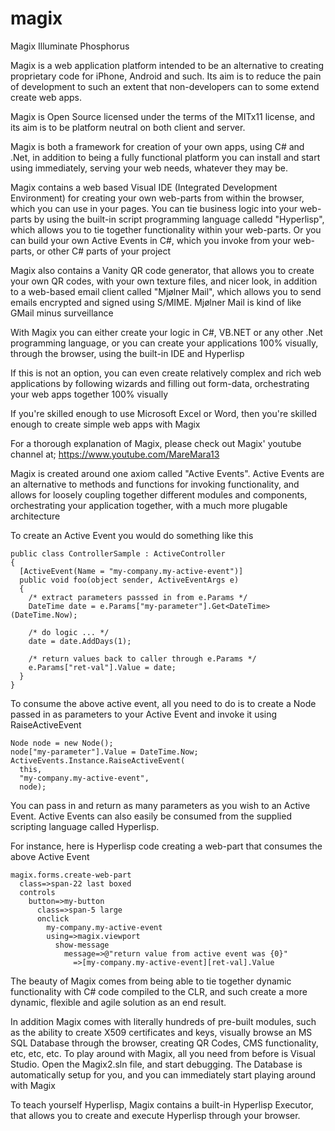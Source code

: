magix
=====

Magix Illuminate Phosphorus

Magix is a web application platform intended to be an alternative to creating proprietary code for iPhone, Android and such. 
Its aim is to reduce the pain of development to such an extent that non-developers can to some extend create web apps.

Magix is Open Source licensed under the terms of the MITx11 license, and its aim is to be platform neutral on both client and server.

Magix is both a framework for creation of your own apps, using C# and .Net, in addition to being a fully functional platform you can install and start using immediately, serving your web needs, whatever they may be.

Magix contains a web based Visual IDE (Integrated Development Environment) for creating your own web-parts from within the browser, which you can use in your pages. You can tie business logic into your web-parts by using the built-in script programming language calledd "Hyperlisp", which allows you to tie together functionality within your web-parts. Or you can build your own Active Events in C#, which you invoke from your web-parts, or other C# parts of your project

Magix also contains a Vanity QR code generator, that allows you to create your own QR codes, with your own texture files, and nicer look, in addition to a web-based email client called "Mjølner Mail", which allows you to send emails encrypted and signed using S/MIME. Mjølner Mail is kind of like GMail minus surveillance

With Magix you can either create your logic in C#, VB.NET or any other .Net programming language, or you can create your applications 100% visually, through the browser, using the built-in IDE and Hyperlisp

If this is not an option, you can even create relatively complex and rich web applications by following wizards and filling out form-data, orchestrating your web apps together 100% visually

If you're skilled enough to use Microsoft Excel or Word, then you're skilled enough to create simple web apps with Magix

For a thorough explanation of Magix, please check out Magix' youtube channel at; https://www.youtube.com/MareMara13

Magix is created around one axiom called "Active Events". Active Events are an alternative to methods and functions for invoking functionality, and allows for loosely coupling together different modules and components, orchestrating your application together, with a much more plugable architecture

To create an Active Event you would do something like this

```
public class ControllerSample : ActiveController
{
  [ActiveEvent(Name = "my-company.my-active-event")]
  public void foo(object sender, ActiveEventArgs e)
  {
    /* extract parameters passsed in from e.Params */
    DateTime date = e.Params["my-parameter"].Get<DateTime>(DateTime.Now);

    /* do logic ... */
    date = date.AddDays(1);

    /* return values back to caller through e.Params */
    e.Params["ret-val"].Value = date;
  }
}
```

To consume the above active event, all you need to do is to create a Node passed in as parameters to your Active Event and invoke it using RaiseActiveEvent

```
Node node = new Node();
node["my-parameter"].Value = DateTime.Now;
ActiveEvents.Instance.RaiseActiveEvent(
  this,
  "my-company.my-active-event",
  node);
```

You can pass in and return as many parameters as you wish to an Active Event. Active Events can also easily be consumed from the supplied scripting language called Hyperlisp.

For instance, here is Hyperlisp code creating a web-part that consumes the above Active Event

```
magix.forms.create-web-part
  class=>span-22 last boxed
  controls
    button=>my-button
      class=>span-5 large
      onclick
        my-company.my-active-event
        using=>magix.viewport
          show-message
            message=>@"return value from active event was {0}"
              =>[my-company.my-active-event][ret-val].Value
```

The beauty of Magix comes from being able to tie together dynamic functionality with C# code compiled to the CLR, and such create a more dynamic, flexible and agile solution as an end result.

In addition Magix comes with literally hundreds of pre-built modules, such as the ability to create X509 certificates and keys, visually browse an MS SQL Database through the browser, creating QR Codes, CMS functionality, etc, etc, etc. To play around with Magix, all you need from before is Visual Studio. Open the Magix2.sln file, and start debugging. The Database is automatically setup for you, and you can immediately start playing around with Magix

To teach yourself Hyperlisp, Magix contains a built-in Hyperlisp Executor, that allows you to create and execute Hyperlisp through your browser.

